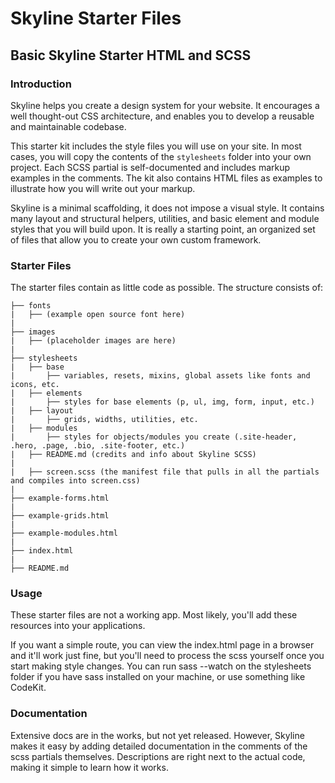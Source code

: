 # Skyline Starter Files
## Basic Skyline Starter HTML and SCSS


### Introduction

Skyline helps you create a design system for your website.  It encourages a well thought-out CSS architecture, and enables you to develop a reusable and maintainable codebase.

This starter kit includes the style files you will use on your site. In most cases, you will copy the contents of the `stylesheets` folder into your own project. Each SCSS partial is self-documented and includes markup examples in the comments. The kit also contains HTML files as examples to illustrate how you will write out your markup.

Skyline is a minimal scaffolding, it does not impose a visual style.  It contains many layout and structural helpers, utilities, and basic element and module styles that you will build upon. It is really a starting point, an organized set of files that allow you to create your own custom framework.

### Starter Files
The starter files contain as little code as possible.  The structure consists of:

```
├── fonts
|   ├── (example open source font here)
|
├── images
|   ├── (placeholder images are here)
|
├── stylesheets
|   ├── base
|       ├── variables, resets, mixins, global assets like fonts and icons, etc.
|   ├── elements
|       ├── styles for base elements (p, ul, img, form, input, etc.)
|   ├── layout
|       ├── grids, widths, utilities, etc.
|   ├── modules
|       ├── styles for objects/modules you create (.site-header, .hero, .page, .bio, .site-footer, etc.)
|   ├── README.md (credits and info about Skyline SCSS)
|
|   ├── screen.scss (the manifest file that pulls in all the partials and compiles into screen.css)
|
├── example-forms.html
|
├── example-grids.html
|
├── example-modules.html
|
├── index.html
|
├── README.md

```

### Usage
These starter files are not a working app. Most likely, you'll add these resources into your applications.

If you want a simple route, you can view the index.html page in a browser and it'll work just fine, but you'll need to process the scss yourself once you start making style changes. You can run sass --watch on the stylesheets folder if you have sass installed on your machine, or use something like CodeKit.


### Documentation
Extensive docs are in the works, but not yet released. However, Skyline makes it easy by adding detailed documentation in the comments of the scss partials themselves. Descriptions are right next to the actual code, making it simple to learn how it works.

